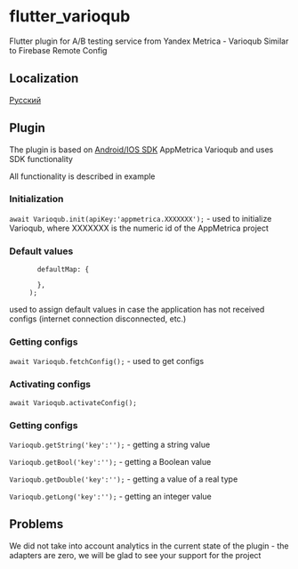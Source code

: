 # flutter_varioqub

Flutter plugin for A/B testing service from Yandex Metrica - Varioqub
Similar to Firebase Remote Config

## Localization

[Русский](https://github.com/smenateam/flutter_varioqub/blob/master/README.ru.md)

## Plugin

The plugin is based on [Android/IOS SDK](https://yandex.ru/support2/varioqub-app/ru/) AppMetrica Varioqub and uses SDK functionality

All functionality is described in example
### Initialization
```await Varioqub.init(apiKey:'appmetrica.XXXXXXX');``` - used to initialize Varioqub, where XXXXXXX is the numeric id of the AppMetrica project

### Default values
```await Varioqub.setDefault(
       defaultMap: {

       },
     );
```
used to assign default values in case the application has not received configs (internet connection disconnected, etc.)

### Getting configs
```await Varioqub.fetchConfig();``` - used to get configs

### Activating configs
```await Varioqub.activateConfig();```

### Getting configs
```Varioqub.getString('key':'');``` - getting a string value

```Varioqub.getBool('key':'');``` - getting a Boolean value

```Varioqub.getDouble('key':'');``` - getting a value of a real type

```Varioqub.getLong('key':'');``` - getting an integer value

## Problems

We did not take into account analytics in the current state of the plugin - the adapters are zero, we will be glad to see your support for the project